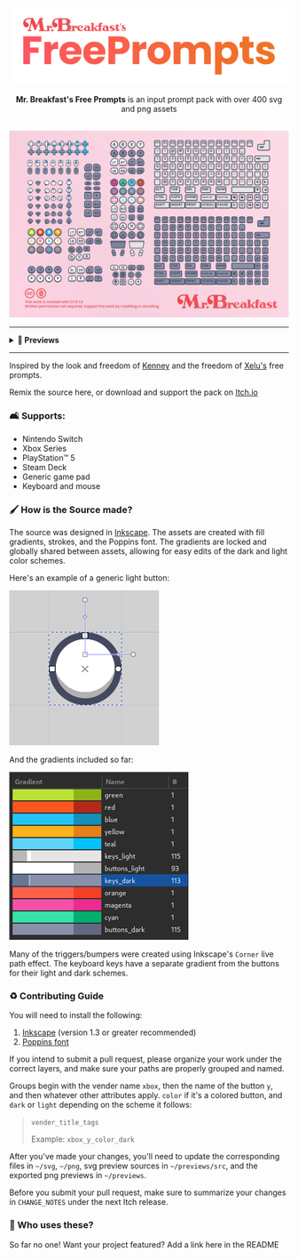 <div align="center">
 <img src="meta/center_title.png" alt="Mr. Breakfast's Free Prompts" width="500"/>  
</div>

<p align="center">
 <b>Mr. Breakfast's Free Prompts</b> is an input prompt pack with over 400 svg and png assets 
 <br>
 
 <br>
</p>

<div align="center">
 <img src="previews/preview.png" alt="pack preview" width="550"/>
</div>

---

<details>
  <summary><b>🍬 Previews</b></summary>
 
   <img src="previews/generic_preview.png" alt="generic preview"/>
   <img src="previews/keyboard_preview.png" alt="keyboard and mouse preview"/>
   <img src="previews/switch_preview.png" alt="switch preview"/>
   <img src="previews/ps5_preview.png" alt="ps5 preview"/>
   <img src="previews/xbox_preview.png" alt="xbox preview"/>
   <img src="previews/steamdeck_preview.png" alt="steam deck preview"/>

</details>

---

Inspired by the look and freedom of [Kenney](https://kenney.nl/assets/input-prompts-pixel-16) and the freedom of [Xelu's](https://thoseawesomeguys.com/prompts/) free prompts.

Remix the source here, or download and support the pack on [Itch.io](https://mrbreakfastsdelight.itch.io/mr-breakfasts-free-prompts)

### 🛋️ Supports:
- Nintendo Switch
- Xbox Series
- PlayStation™ 5
- Steam Deck
- Generic game pad
- Keyboard and mouse

### 🖌️ How is the Source made?
The source was designed in [Inkscape](https://inkscape.org/). The assets are created with fill gradients, strokes, and the Poppins font. The gradients are locked and globally shared between assets, allowing for easy edits of the dark and light color schemes.

Here's an example of a generic light button:

![image](meta/button_example.png)

And the gradients included so far:

![image](meta/gradient_names.png)

Many of the triggers/bumpers were created using Inkscape's `Corner` live path effect. The keyboard keys have a separate gradient from the buttons for their light and dark schemes.

### ♻️ Contributing Guide

You will need to install the following:

1. [Inkscape](https://inkscape.org/) (version 1.3 or greater recommended)
2. [Poppins font](https://fonts.google.com/specimen/Poppins)

If you intend to submit a pull request, please organize your work under the correct layers, and make sure your paths are properly grouped and named.

Groups begin with the vender name `xbox`, then the name of the button `y`, and then whatever other attributes apply. `color` if it's a colored button, and `dark` or `light` depending on the scheme it follows:

> `vender_title_tags`
> 
> Example: `xbox_y_color_dark`

After you've made your changes, you'll need to update the corresponding files in `~/svg`, `~/png`, svg preview sources in `~/previews/src`, and the exported png previews in `~/previews`.

Before you submit your pull request, make sure to summarize your changes in `CHANGE_NOTES` under the next Itch release.

### 🎂 Who uses these?
So far no one! Want your project featured? Add a link here in the README

